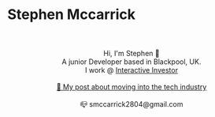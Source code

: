# Stephen Mccarrick

<p align="center">
  <br><br>
Hi, I'm Stephen 👋 <br>
A junior Developer based in Blackpool, UK. <br/>I work @ <a href="https://www.ii.co.uk">Interactive Investor</a>
     <br><br><a href="https://medium.com/the-innovation/a-journey-from-coffee-to-code-bd45a3014b3a">📝 My post about moving into the tech industry</a>
     <br><br>📪 smccarrick2804@gmail.com
</p>
